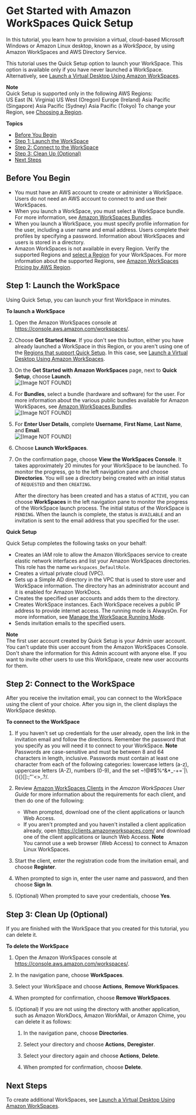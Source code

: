 # Get Started with Amazon WorkSpaces Quick Setup<a name="getting-started"></a>

In this tutorial, you learn how to provision a virtual, cloud\-based Microsoft Windows or Amazon Linux desktop, known as a *WorkSpace*, by using Amazon WorkSpaces and AWS Directory Service\.

This tutorial uses the Quick Setup option to launch your WorkSpace\. This option is available only if you have never launched a WorkSpace\. Alternatively, see [Launch a Virtual Desktop Using Amazon WorkSpaces](launch-workspaces-tutorials.md)\.

**Note**  
Quick Setup is supported only in the following AWS Regions:   
US East \(N\. Virginia\)
US West \(Oregon\)
Europe \(Ireland\)
Asia Pacific \(Singapore\)
Asia Pacific \(Sydney\)
Asia Pacific \(Tokyo\)
To change your Region, see [ Choosing a Region](https://docs.aws.amazon.com/awsconsolehelpdocs/latest/gsg/getting-started.html#select-region)\.

**Topics**
+ [Before You Begin](#quick-setup-prereqs)
+ [Step 1: Launch the WorkSpace](#quick-setup-launch-workspace)
+ [Step 2: Connect to the WorkSpace](#quick-setup-connect-workspace)
+ [Step 3: Clean Up \(Optional\)](#quick-setup-clean-up)
+ [Next Steps](#quick-setup-next-steps)

## Before You Begin<a name="quick-setup-prereqs"></a>
+ You must have an AWS account to create or administer a WorkSpace\. Users do not need an AWS account to connect to and use their WorkSpaces\.
+ When you launch a WorkSpace, you must select a WorkSpace bundle\. For more information, see [Amazon WorkSpaces Bundles](https://aws.amazon.com/workspaces/details/#Amazon_WorkSpaces_Bundles)\.
+ When you launch a WorkSpace, you must specify profile information for the user, including a user name and email address\. Users complete their profiles by specifying a password\. Information about WorkSpaces and users is stored in a directory\.
+ Amazon WorkSpaces is not available in every Region\. Verify the supported Regions and [ select a Region](https://docs.aws.amazon.com/awsconsolehelpdocs/latest/gsg/getting-started.html#select-region) for your WorkSpaces\. For more information about the supported Regions, see [Amazon WorkSpaces Pricing by AWS Region](https://aws.amazon.com/workspaces/pricing/#Amazon_WorkSpaces_Pricing_by_AWS_Region)\.

## Step 1: Launch the WorkSpace<a name="quick-setup-launch-workspace"></a>

Using Quick Setup, you can launch your first WorkSpace in minutes\.

**To launch a WorkSpace**

1. Open the Amazon WorkSpaces console at [https://console\.aws\.amazon\.com/workspaces/](https://console.aws.amazon.com/workspaces/)\.

1. Choose **Get Started Now**\. If you don't see this button, either you have already launched a WorkSpace in this Region, or you aren't using one of the [Regions that support Quick Setup](#quick-setup-regions)\. In this case, see [Launch a Virtual Desktop Using Amazon WorkSpaces](launch-workspaces-tutorials.md)\. 

1. On the **Get Started with Amazon WorkSpaces** page, next to **Quick Setup**, choose **Launch**\.  
![\[Image NOT FOUND\]](http://docs.aws.amazon.com/workspaces/latest/adminguide/images/get-started-options.png)

1. For **Bundles**, select a bundle \(hardware and software\) for the user\. For more information about the various public bundles available for Amazon WorkSpaces, see [Amazon WorkSpaces Bundles](https://aws.amazon.com/workspaces/details/#Amazon_WorkSpaces_Bundles)\.  
![\[Image NOT FOUND\]](http://docs.aws.amazon.com/workspaces/latest/adminguide/images/bundles-linux2-windows.png)

1. For **Enter User Details**, complete **Username**, **First Name**, **Last Name**, and **Email**\.  
![\[Image NOT FOUND\]](http://docs.aws.amazon.com/workspaces/latest/adminguide/images/get-started-user-details2.png)

1. Choose **Launch WorkSpaces**\.

1. On the confirmation page, choose **View the WorkSpaces Console**\. It takes approximately 20 minutes for your WorkSpace to be launched\. To monitor the progress, go to the left navigation pane and choose **Directories**\. You will see a directory being created with an initial status of `REQUESTED` and then `CREATING`\. 

   After the directory has been created and has a status of `ACTIVE`, you can choose **WorkSpaces** in the left navigation pane to monitor the progress of the WorkSpace launch process\. The initial status of the WorkSpace is `PENDING`\. When the launch is complete, the status is `AVAILABLE` and an invitation is sent to the email address that you specified for the user\.

**Quick Setup**

Quick Setup completes the following tasks on your behalf:
+ Creates an IAM role to allow the Amazon WorkSpaces service to create elastic network interfaces and list your Amazon WorkSpaces directories\. This role has the name `workspaces_DefaultRole`\.
+ Creates a virtual private cloud \(VPC\)\.
+ Sets up a Simple AD directory in the VPC that is used to store user and WorkSpace information\. The directory has an administrator account and it is enabled for Amazon WorkDocs\.
+ Creates the specified user accounts and adds them to the directory\.
+ Creates WorkSpace instances\. Each WorkSpace receives a public IP address to provide internet access\. The running mode is AlwaysOn\. For more information, see [Manage the WorkSpace Running Mode](running-mode.md)\.
+ Sends invitation emails to the specified users\.

**Note**  
The first user account created by Quick Setup is your Admin user account\. You can't update this user account from the Amazon WorkSpaces Console\. Don't share the information for this Admin account with anyone else\. If you want to invite other users to use this WorkSpace, create new user accounts for them\.

## Step 2: Connect to the WorkSpace<a name="quick-setup-connect-workspace"></a>

After you receive the invitation email, you can connect to the WorkSpace using the client of your choice\. After you sign in, the client displays the WorkSpace desktop\.

**To connect to the WorkSpace**

1. If you haven't set up credentials for the user already, open the link in the invitation email and follow the directions\. Remember the password that you specify as you will need it to connect to your WorkSpace\.
**Note**  
Passwords are case\-sensitive and must be between 8 and 64 characters in length, inclusive\. Passwords must contain at least one character from each of the following categories: lowercase letters \(a\-z\), uppercase letters \(A\-Z\), numbers \(0\-9\), and the set \~\!@\#$%^&\*\_\-\+=`\|\\\(\)\{\}\[\]:;"'<>,\.?/\.

1. Review [Amazon WorkSpaces Clients](https://docs.aws.amazon.com/workspaces/latest/userguide/amazon-workspaces-clients.html) in the *Amazon WorkSpaces User Guide* for more information about the requirements for each client, and then do one of the following: 
   + When prompted, download one of the client applications or launch Web Access\.
   + If you aren't prompted and you haven't installed a client application already, open [https://clients\.amazonworkspaces\.com/](https://clients.amazonworkspaces.com/) and download one of the client applications or launch Web Access\.
**Note**  
You cannot use a web browser \(Web Access\) to connect to Amazon Linux WorkSpaces\.

1. Start the client, enter the registration code from the invitation email, and choose **Register**\.

1. When prompted to sign in, enter the user name and password, and then choose **Sign In**\.

1. \(Optional\) When prompted to save your credentials, choose **Yes**\.

## Step 3: Clean Up \(Optional\)<a name="quick-setup-clean-up"></a>

If you are finished with the WorkSpace that you created for this tutorial, you can delete it\.

**To delete the WorkSpace**

1. Open the Amazon WorkSpaces console at [https://console\.aws\.amazon\.com/workspaces/](https://console.aws.amazon.com/workspaces/)\.

1. In the navigation pane, choose **WorkSpaces**\.

1. Select your WorkSpace and choose **Actions**, **Remove WorkSpaces**\.

1. When prompted for confirmation, choose **Remove WorkSpaces**\.

1. \(Optional\) If you are not using the directory with another application, such as Amazon WorkDocs, Amazon WorkMail, or Amazon Chime, you can delete it as follows:

   1. In the navigation pane, choose **Directories**\.

   1. Select your directory and choose **Actions**, **Deregister**\.

   1. Select your directory again and choose **Actions**, **Delete**\.

   1. When prompted for confirmation, choose **Delete**\.

## Next Steps<a name="quick-setup-next-steps"></a>

To create additional WorkSpaces, see [Launch a Virtual Desktop Using Amazon WorkSpaces](launch-workspaces-tutorials.md)\.